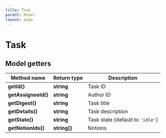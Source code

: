 ```yaml
---
title: Task
parent: Model
layout: page
---
```


# Task

## Model getters

Method name | Return type | Description
------------ | ------------- | -------------
**getId()** | **string** | Task ID
**getAssigneeId()** | **string** | Author ID
**getDigest()** | **string** | Task title
**getDetails()** | **string** | Task description
**getState()** | **string** | Task state [default to `'idle'`]
**getNotionIds()** | **string[]** | Notions

